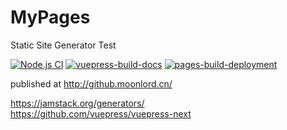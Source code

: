 # MyPages
Static Site Generator Test  

[![Node.js CI](https://github.com/MoonLord-LM/MyPages/actions/workflows/node.js.yml/badge.svg)](https://github.com/MoonLord-LM/MyPages/actions/workflows/node.js.yml) [![vuepress-build-docs](https://github.com/MoonLord-LM/MyPages/actions/workflows/vuepress-build-docs.yml/badge.svg)](https://github.com/MoonLord-LM/MyPages/actions/workflows/vuepress-build-docs.yml) [![pages-build-deployment](https://github.com/MoonLord-LM/MyPages/actions/workflows/pages/pages-build-deployment/badge.svg)](https://github.com/MoonLord-LM/MyPages/actions/workflows/pages/pages-build-deployment)

published at http://github.moonlord.cn/

https://jamstack.org/generators/  
https://github.com/vuepress/vuepress-next  
